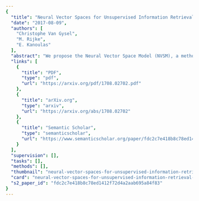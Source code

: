 ```yaml
---
{
  "title": "Neural Vector Spaces for Unsupervised Information Retrieval",
  "date": "2017-08-09",
  "authors": [
    "Christophe Van Gysel",
    "M. Rijke",
    "E. Kanoulas"
  ],
  "abstract": "We propose the Neural Vector Space Model (NVSM), a method that learns representations of documents in an unsupervised manner for news article retrieval. In the NVSM paradigm, we learn low-dimensional representations of words and documents from scratch using gradient descent and rank documents according to their similarity with query representations that are composed from word representations. We show that NVSM performs better at document ranking than existing latent semantic vector space methods. The addition of NVSM to a mixture of lexical language models and a state-of-the-art baseline vector space model yields a statistically significant increase in retrieval effectiveness. Consequently, NVSM adds a complementary relevance signal. Next to semantic matching, we find that NVSM performs well in cases where lexical matching is needed. NVSM learns a notion of term specificity directly from the document collection without feature engineering. We also show that NVSM learns regularities related to Luhn significance. Finally, we give advice on how to deploy NVSM in situations where model selection (e.g., cross-validation) is infeasible. We find that an unsupervised ensemble of multiple models trained with different hyperparameter values performs better than a single cross-validated model. Therefore, NVSM can safely be used for ranking documents without supervised relevance judgments.",
  "links": [
    {
      "title": "PDF",
      "type": "pdf",
      "url": "https://arxiv.org/pdf/1708.02702.pdf"
    },
    {
      "title": "arXiv.org",
      "type": "arxiv",
      "url": "https://arxiv.org/abs/1708.02702"
    },
    {
      "title": "Semantic Scholar",
      "type": "semanticscholar",
      "url": "https://www.semanticscholar.org/paper/fdc2c7e418b8c78ed1412f72d4a2aab695a84f83"
    }
  ],
  "supervision": [],
  "tasks": [],
  "methods": [],
  "thumbnail": "neural-vector-spaces-for-unsupervised-information-retrieval-thumb.jpg",
  "card": "neural-vector-spaces-for-unsupervised-information-retrieval-card.jpg",
  "s2_paper_id": "fdc2c7e418b8c78ed1412f72d4a2aab695a84f83"
}
---
```


